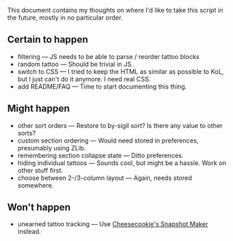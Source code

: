 This document contains my thoughts on where I'd like to take this script in the future, mostly in no particular order.

## Certain to happen

* filtering — JS needs to be able to parse / reorder tattoo blocks
* random tattoo — Should be trivial in JS.
* switch to CSS — I tried to keep the HTML as similar as possible to KoL, but I just can't do it anymore.  I need real CSS.
* add README/FAQ — Time to start documenting this thing.

## Might happen

* other sort orders — Restore to by-sigil sort?  Is there any value to other sorts?
* custom section ordering — Would need stored in preferences, presumably using ZLib.
* remembering section collapse state — Ditto preferences.
* hiding individual tattoos — Sounds cool, but might be a hassle.  Work on other stuff first.
* choose between 2-/3-column layout — Again, needs stored somewhere.

## Won't happen

* unearned tattoo tracking — Use [Cheesecookie's Snapshot Maker](http://forums.kingdomofloathing.com/vb/showthread.php?t=218735) instead.
